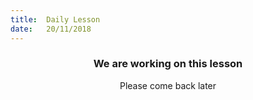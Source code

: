```yaml
---
title:  Daily Lesson
date:   20/11/2018
---
```


### <center>We are working on this lesson</center>
<center>Please come back later</center>